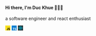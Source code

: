 #### Hi there, I'm Duc Khue  👋👋👋
a software engineer and react enthusiast

![](./javascript.png)
![](./typescript.png)
![](./react.png)

